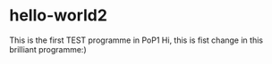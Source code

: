 # hello-world2
This is the first TEST programme in PoP1
Hi, this is fist change in this brilliant programme:)
